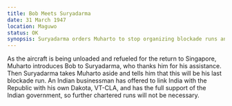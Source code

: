 ```yaml
---
title: Bob Meets Suryadarma
date: 31 March 1947
location: Maguwo 
status: OK
synopsis: Suryadarma orders Muharto to stop organizing blockade runs and return to his desk duties in Jogja. 
---
```

As the aircraft is being unloaded and refueled for the return to Singapore, Muharto introduces Bob to Suryadarma, who thanks him for his assistance. Then Suryadarma takes Muharto aside and tells him that this will be his last blockade run. An Indian businessman has offered to link India with the Republic with his own Dakota, VT-CLA, and has the full support of the Indian government, so further chartered runs will not be necessary.  